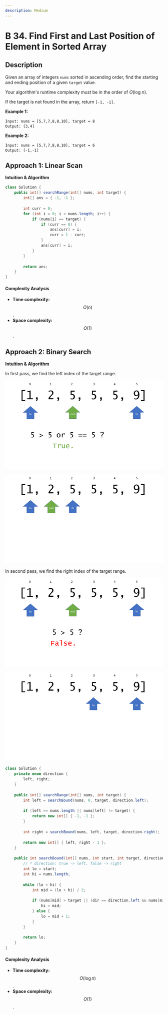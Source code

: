 ```yaml
---
description: Medium
---
```


# B 34. Find First and Last Position of Element in Sorted Array

## Description

Given an array of integers `nums` sorted in ascending order, find the starting and ending position of a given `target` value.

Your algorithm's runtime complexity must be in the order of _O_\(log _n_\).

If the target is not found in the array, return `[-1, -1]`.

**Example 1:**

```text
Input: nums = [5,7,7,8,8,10], target = 8
Output: [3,4]
```

**Example 2:**

```text
Input: nums = [5,7,7,8,8,10], target = 6
Output: [-1,-1]
```

## Approach 1: Linear Scan

**Intuition & Algorithm**

```java
class Solution {
    public int[] searchRange(int[] nums, int target) {
        int[] ans = { -1, -1 };

        int curr = 0;
        for (int i = 0; i < nums.length; i++) {
            if (nums[i] == target) {
                if (curr == 0) {
                    ans[curr] = i;
                    curr = 1 - curr;
                }
                ans[curr] = i;
            }
        }

        return ans;
    }
}
```

#### Complexity Analysis

* **Time complexity:** $$O(n)$$.
* **Space complexity:** $$O(1)$$.

## Approach 2: Binary Search

**Intuition & Algorithm**

In first pass, we find the left index of the target range.

![](../../../.gitbook/assets/image%20%2862%29.png)

![](../../../.gitbook/assets/image%20%2860%29.png)

In second pass, we find the right index of the target range.

![](../../../.gitbook/assets/image%20%2859%29.png)

![](../../../.gitbook/assets/image%20%2861%29.png)

```java
class Solution {
    private enum direction {
        left, right;
    }

    public int[] searchRange(int[] nums, int target) {
        int left = searchBound(nums, 0, target, direction.left);

        if (left == nums.length || nums[left] != target) {
            return new int[] { -1, -1 };
        }

        int right = searchBound(nums, left, target, direction.right);

        return new int[] { left, right - 1 };
    }

    public int searchBound(int[] nums, int start, int target, direction dir) {
        // * direction: true -> left, false -> right
        int lo = start;
        int hi = nums.length;

        while (lo < hi) {
            int mid = (lo + hi) / 2;

            if (nums[mid] > target || (dir == direction.left && nums[mid] == target)) {
                hi = mid;
            } else {
                lo = mid + 1;
            }
        }

        return lo;
    }
}
```

#### Complexity Analysis

* **Time complexity:** $$O(\log n)$$.
* **Space complexity:** $$O(1)$$.

